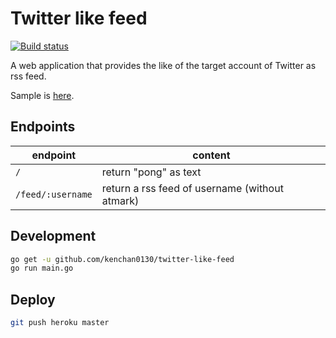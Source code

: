 # Twitter like feed

[![Build status][github-actions-image]][github-actions-url]

[github-actions-image]: https://github.com/kenchan0130/twitter-like-feed/workflows/CI/badge.svg
[github-actions-url]: https://github.com/kenchan0130/twitter-like-feed/actions?query=workflow%3A%22CI%22

A web application that provides the like of the target account of Twitter as rss feed.

Sample is [here](https://twitter-like-feed.herokuapp.com/).

## Endpoints

| endpoint          | content                                        |
|-------------------|------------------------------------------------|
| `/`               | return "pong" as text                          |
| `/feed/:username` | return a rss feed of username (without atmark) |

## Development

```sh
go get -u github.com/kenchan0130/twitter-like-feed
go run main.go
```

## Deploy

```sh
git push heroku master
```

